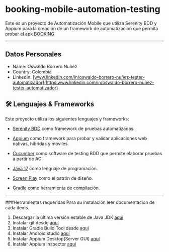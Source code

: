 # booking-mobile-automation-testing
Este es un proyecto de Automatización Mobile que utiliza Serenity BDD y Appium
para la creación de un framework de automatización que permita probar el apk [BOOKING](https://drive.google.com/file/d/1ruY_5qcqWlsE3-W3rgXpFyyMiO59wFUc/view?usp=sharing)
***

## Datos Personales

* Name: Oswaldo Borrero Nuñez
* Country: Colombia
* LinkedIn: [www.linkedin.com/in/oswaldo-borrero-nuñez-tester-automatizador](https:www.linkedin.com/in/oswaldo-borrero-nuñez-tester-automatizador)

## 🛠️ Lenguajes & Frameworks

Este proyecto utiliza los siguientes lenguajes y frameworks:

* [Serenity BDD](https://serenity-bdd.github.io/theserenitybook/latest/index.html) como framework de pruebas
  automatizadas.
* [Appium](https://appium.io/) como framework para probar y validar aplicaciones web nativas, híbridas y móviles.
* [Cucumber](https://cucumber.io/) como software de testing BDD que permite elaborar pruebas a partir de AC.


* [Java 17](https://www.oracle.com/co/java/technologies/javase/jdk11-archive-downloads.html) como lenguaje de
  programación.
* [Screen Play](https://serenity-js.org/handbook/thinking-in-serenity-js/screenplay-pattern.html) como el patrón de
  diseño.
* [Gradle](https://gradle.org/) como herramienta de compilación.

***

###Herramientas requeridas 
Para su instalación leer documentacion de cada items. 

1. Descargar la última versión estable de Java
   JDK [aquí](https://www.oracle.com/co/java/technologies/javase/jdk11-archive-downloads.html)
2. Instalar git desde [aquí](https://git-scm.com)
3. Instalar Gradle Build Tool desde [aquí](https://gradle.org/install/)
4. Instalar Android studio [aquí](https://developer.android.com/studio)
5. Instalar Appium Desktop(Server GUI) [aquí](https://github.com/appium/appium-desktop)
6. Instalar Appium Inspector [aquí](https://github.com/appium/appium-inspector)

